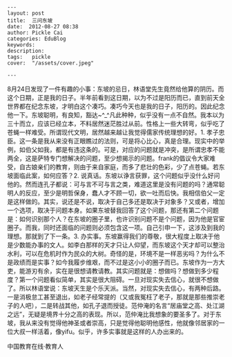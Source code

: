 
    ---
    layout: post  
    title:  三问东坡  
    date:  2012-08-27 08:38  
    author: Pickle Cai  
    categories: EduBlog  
    keywords: 
    description:   
    tags:	pickle   
    cover:  "/assets/cover.jpeg"  

    ---  
    
8月24日发现了一件有趣的小事：东坡的忌日，林语堂先生竟然给他算的阴历。而这个日期，正是我的日子。半年前看到这日期，以为不过是阳历而已，直到前天全世界都在纪念东坡，才明白这个凑巧。凑巧今天也是我的日子，阳历的。因此纪念他一下。东坡聪明，有良知，豁达~^_^凡此种种，似乎没有一点不自然。我本以为三十而立，应该已经立本，不料居然迷茫胜过从前。性格上一些大转弯，似乎吃了苍蝇一样难受。所谓现代文明，居然越来越让我觉得儒家传统理想的好。1. 孝子忠臣。这一条是我从来没有正眼瞧过的法则，可是将心比心，真是合理。现实中的举例，如伯父如我，都是有违这条的。可是，对应的问题就是冲突，是所谓忠孝不能两全，这是萨特专门想解决的问题，至少想揭示的问题。frank的倡议令大家难受，自古娘亲们的教育，则由于来自家庭，而多了悲壮的色彩，少了点苍蝇。若东坡面临此案，如何应答？2. 说真话。东坡以诤言获罪，这个问题似乎没什么好问他的。然而连孔子都说：可与言不可与言之类，难道这里是没有问题的吗？通常聪明人的反应，至少是明哲保身，蠢人才不顾一切，欲一吐而后快。我相信伯父一定是这样做的。其实，说还是不说，取决于自己多还是取决于对象多？又或者，增加一个选项，取决于问题本身。如果东坡替我回答了这个问题，那还有第二个问题是：如何识别那个人？在东坡的圈子里，也许识别问题不是个问题，因为他是官宦圈子。而我，同时还面临的问题则必须包含这一项。自己引申一下，这涉及到我的理想。那就到了下一条。3. 办实事。东坡赢得我们的尊敬，很大程度上取决于他是少数能办事的文人。如李白那样的天才只让人仰望，而东坡这个天才却可以整治水利，可以在危机时作为民众的大树。奇怪的是，环境不是一样恶劣吗？为什么不是政绩而是实事？如今我履步维艰，而不过是这小小的圈子而已。东坡作为一方大吏，能游刃有余，实在是很想请教请教。其实问题就是：想做吗？想做到多少程度？第一个问题看似简单，其实是很大阻碍。一旦对现实失去信心，就很不想做了。所以林语堂说：东坡天生是个乐天派。当然，对现实失去信心，有两种后路。一是消极怠工甚至退出，如老子经常提的（又或我冤枉了老子，那就是那些推崇老子的人吧），二是转战其他，如孔子退而授徒。范仲淹的名言“居庙堂之高、处江湖之远”，无疑是境界十分之高的表现。所以，范仲淹比我想象的要圣多了。对于东坡，我从来没有觉得他神圣或者崇高，只是觉得他聪明他感性，他就像邻居家的一位大叔一样活着，像yifu。似乎，许多实事就是这样的人办出来的。				

		    
 中国教育在线·教育人

